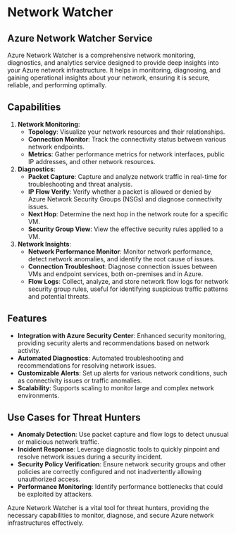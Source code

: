 # Network Watcher

## Azure Network Watcher Service

Azure Network Watcher is a comprehensive network monitoring, diagnostics, and analytics service designed to provide deep insights into your Azure network infrastructure. It helps in monitoring, diagnosing, and gaining operational insights about your network, ensuring it is secure, reliable, and performing optimally.

## Capabilities

1. **Network Monitoring**:
   * **Topology**: Visualize your network resources and their relationships.
   * **Connection Monitor**: Track the connectivity status between various network endpoints.
   * **Metrics**: Gather performance metrics for network interfaces, public IP addresses, and other network resources.
2. **Diagnostics**:
   * **Packet Capture**: Capture and analyze network traffic in real-time for troubleshooting and threat analysis.
   * **IP Flow Verify**: Verify whether a packet is allowed or denied by Azure Network Security Groups (NSGs) and diagnose connectivity issues.
   * **Next Hop**: Determine the next hop in the network route for a specific VM.
   * **Security Group View**: View the effective security rules applied to a VM.
3. **Network Insights**:
   * **Network Performance Monitor**: Monitor network performance, detect network anomalies, and identify the root cause of issues.
   * **Connection Troubleshoot**: Diagnose connection issues between VMs and endpoint services, both on-premises and in Azure.
   * **Flow Logs**: Collect, analyze, and store network flow logs for network security group rules, useful for identifying suspicious traffic patterns and potential threats.

## Features

* **Integration with Azure Security Center**: Enhanced security monitoring, providing security alerts and recommendations based on network activity.
* **Automated Diagnostics**: Automated troubleshooting and recommendations for resolving network issues.
* **Customizable Alerts**: Set up alerts for various network conditions, such as connectivity issues or traffic anomalies.
* **Scalability**: Supports scaling to monitor large and complex network environments.

## Use Cases for Threat Hunters

* **Anomaly Detection**: Use packet capture and flow logs to detect unusual or malicious network traffic.
* **Incident Response**: Leverage diagnostic tools to quickly pinpoint and resolve network issues during a security incident.
* **Security Policy Verification**: Ensure network security groups and other policies are correctly configured and not inadvertently allowing unauthorized access.
* **Performance Monitoring**: Identify performance bottlenecks that could be exploited by attackers.

Azure Network Watcher is a vital tool for threat hunters, providing the necessary capabilities to monitor, diagnose, and secure Azure network infrastructures effectively.
